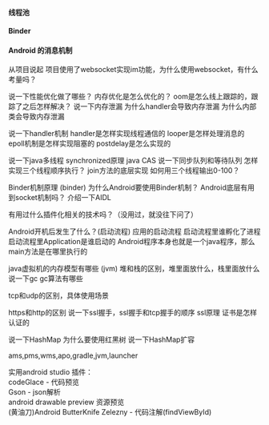 #### 线程池
#### Binder
#### Android 的消息机制










从项目说起
项目使用了websocket实现im功能，为什么使用websocket，有什么考量吗？

说一下性能优化做了哪些？
内存优化是怎么优化的？
oom是怎么线上跟踪的，跟踪了之后怎样解决？
说一下内存泄漏
为什么handler会导致内存泄漏
为什么内部类会导致内存泄漏

说一下handler机制
handler是怎样实现线程通信的
looper是怎样处理消息的
epoll机制是怎样实现阻塞的
postdelay是怎么实现的

说一下java多线程
synchronized原理
java CAS
说一下同步队列和等待队列
怎样实现三个线程顺序执行？
join方法的底层实现
如何用三个线程输出0-100？

Binder机制原理 (binder)
为什么Android要使用Binder机制？
Android底层有用到socket机制吗？
介绍一下AIDL

有用过什么插件化相关的技术吗？（没用过，就没往下问了）

Android开机后发生了什么？(启动流程)
应用的启动流程
启动流程里谁孵化了进程
启动流程里Application是谁启动的
Android程序本身也就是一个java程序，那么main方法是在哪里执行的

java虚拟机的内存模型有哪些 (jvm)
堆和栈的区别，堆里面放什么，栈里面放什么
说一下gc
gc算法有哪些

tcp和udp的区别，具体使用场景 

https和http的区别
说一下ssl握手，ssl握手和tcp握手的顺序
ssl原理
证书是怎样认证的

说一下HashMap
为什么要使用红黑树
说一下HashMap扩容

ams,pms,wms,apo,gradle,jvm,launcher







实用android studio 插件：   
codeGlace - 代码预览  
Gson - json解析  
android drawable preview 资源预览  
(黄油刀)Android ButterKnife Zelezny - 代码注解(findViewById)  
